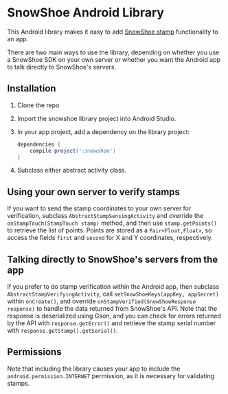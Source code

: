 # SnowShoe Android Library

This Android library makes it easy to add [SnowShoe stamp](http://www.snowshoestamp.com/) functionality to an app.

There are two main ways to use the library, depending on whether you use a SnowShoe SDK on your own server or whether you want the Android app to talk directly to SnowShoe's servers.

## Installation

1. Clone the repo
2. Import the snowshoe library project into Android Studio.
3. In your app project, add a dependency on the library project:

    ```gradle
    dependencies {
        compile project(':snowshoe')
    }
    ```

4. Subclass either abstract activity class.

## Using your own server to verify stamps

If you want to send the stamp coordinates to your own server for verification, subclass `AbstractStampSensingActivity` and override the `onStampTouch(StampTouch stamp)` method, and then use `stamp.getPoints()` to retrieve the list of points. Points are stored as a `Pair<Float,Float>`, so access the fields `first` and `second` for X and Y coordinates, respectively.

## Talking directly to SnowShoe's servers from the app

If you prefer to do stamp verification within the Android app, then subclass `AbstractStampVerifyingActivity`, call `setSnowShoeKeys(appKey, appSecret)` within `onCreate()`, and override `onStampVerified(SnowShoeResponse response)` to handle the data returned from SnowShoe's API. Note that the response is deserialized using Gson, and you can check for errors returned by the API with `response.getError()` and retrieve the stamp serial number with `response.getStamp().getSerial()`.

## Permissions

Note that including the library causes your app to include the `android.permission.INTERNET` permission, as it is necessary for validating stamps.
